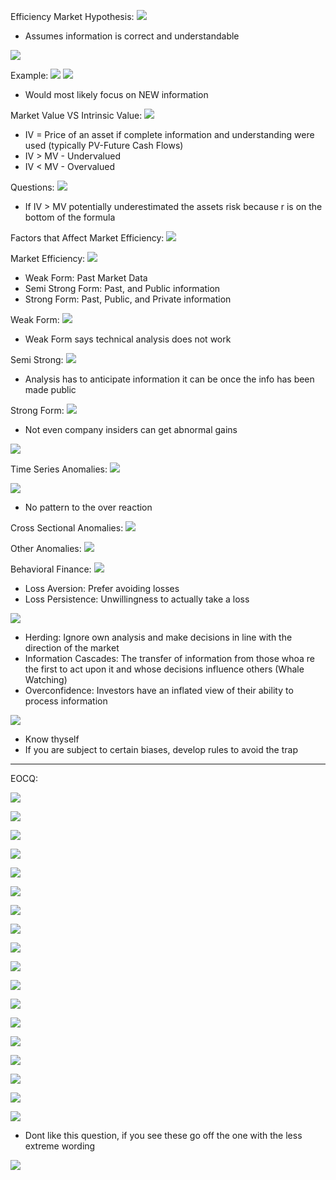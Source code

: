 


Efficiency Market Hypothesis:
![](https://i.imgur.com/myqc93z.png)
- Assumes information is correct and understandable



![](https://i.imgur.com/VJQrCIb.png)



Example:
![](https://i.imgur.com/MAGjw5o.png)
![](https://i.imgur.com/i8GdnOI.png)
- Would most likely focus on NEW information 





Market Value VS Intrinsic Value:
![](https://i.imgur.com/B7kgP3I.png)
- IV = Price of an asset if complete information and understanding were used (typically PV-Future Cash Flows)
- IV > MV - Undervalued
- IV < MV - Overvalued


Questions:
![](https://i.imgur.com/bioFkeu.png)
- If IV > MV potentially underestimated the assets risk because r is on the bottom of the formula


Factors that Affect Market Efficiency:
![](https://i.imgur.com/SRuJFFa.png)



Market Efficiency: 
![](https://i.imgur.com/dBENTFc.png)
- Weak Form: Past Market Data
- Semi Strong Form: Past, and Public information
- Strong Form: Past, Public, and Private information


Weak Form:
![](https://i.imgur.com/6Qr1ktw.png)
- Weak Form says technical analysis does not work



Semi Strong:
![](https://i.imgur.com/G1VAglg.png)
- Analysis has to anticipate information it can be once the info has been made public 



Strong Form:
![](https://i.imgur.com/iNOJRZd.png)
- Not even company insiders can get abnormal gains



![](https://i.imgur.com/xBZNqw8.png)



Time Series Anomalies:
![](https://i.imgur.com/5eXWOWQ.png)

![](https://i.imgur.com/fs35CGO.png)
- No pattern to the over reaction


Cross Sectional Anomalies:
![](https://i.imgur.com/WkKy7FT.png)



Other Anomalies:
![](https://i.imgur.com/Jo3t1Sa.png)



Behavioral Finance:
![](https://i.imgur.com/nbYska1.png)
- Loss Aversion: Prefer avoiding losses
- Loss Persistence: Unwillingness to actually take a loss





![](https://i.imgur.com/mrZiYTs.png)
- Herding: Ignore own analysis and make decisions in line with the direction of the market
- Information Cascades: The transfer of information from those whoa re the first to act upon it and whose decisions influence others (Whale Watching)
- Overconfidence: Investors have an inflated view of their ability to process information 


![](https://i.imgur.com/4mdHPeh.png)
- Know thyself
- If you are subject to certain biases, develop rules to avoid the trap



____
EOCQ:


![](https://i.imgur.com/gUicCAc.png)


![](https://i.imgur.com/VLFUYle.png)


![](https://i.imgur.com/VjXfijI.png)


![](https://i.imgur.com/pASy4lB.png)



![](https://i.imgur.com/okgExQ0.png)



![](https://i.imgur.com/dVp7PLO.png)


![](https://i.imgur.com/gJi4TKY.png)



![](https://i.imgur.com/esxIn0w.png)


![](https://i.imgur.com/ZoH6Qqc.png)



![](https://i.imgur.com/7v8Wf7P.png)


![](https://i.imgur.com/OZ4y3Xf.png)



![](https://i.imgur.com/iJ0SGTW.png)



![](https://i.imgur.com/h0t8Y7f.png)



![](https://i.imgur.com/rFhCfbU.png)



![](https://i.imgur.com/khLwUj2.png)



![](https://i.imgur.com/iA239eK.png)



![](https://i.imgur.com/gUNkUtX.png)



![](https://i.imgur.com/t4hEKcw.png)
- Dont like this question, if you see these go off the one with the less extreme wording



![](https://i.imgur.com/Db2bFuD.png)
